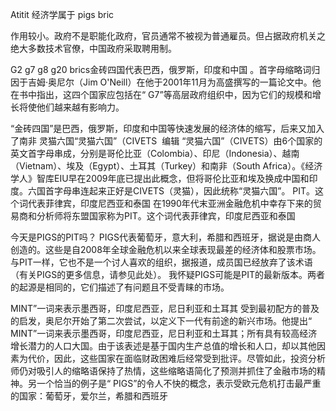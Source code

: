 Atitit 经济学属于 pigs bric

作用较小。政府不是职能化政府，官员通常不被视为普通雇员。但占据政府机关之绝大多数技术官僚，中国政府采取聘用制。

G2 g7 g8 g20
brics金砖四国代表巴西，俄罗斯，印度和中国
。首字母缩略词归因于吉姆·奥尼尔（Jim O'Neill）在他于2001年11月为高盛撰写的一篇论文中。他在书中指出，这四个国家应包括在“ G7”等高层政府组织中，因为它们的规模和增长将使他们越来越有影响力。

“金砖四国”是巴西，俄罗斯，印度和中国等快速发展的经济体的缩写，后来又加入了南非
灵猫六国“灵猫六国”（CIVETS
 编辑
“灵猫六国”（CIVETS）由6个国家的英文首字母串成，分别是哥伦比亚（Colombia）、印尼（Indonesia）、越南（Vietnam）、埃及（Egypt）、土耳其（Turkey）和南非（South Africa）。《经济学人》智库EIU早在2009年底已提出此概念，但将哥伦比亚和埃及换成中国和印度。六国首字母串连起来正好是CIVETS（灵猫），因此统称“灵猫六国”。
PIT。这个词代表菲律宾，印度尼西亚和泰国
在1990年代末亚洲金融危机中幸存下来的贸易商和分析师将东盟国家称为PIT。这个词代表菲律宾，印度尼西亚和泰国

今天是PIGS的PIT吗？
PIGS代表葡萄牙，意大利，希腊和西班牙，据说是由商人创造的。这些是自2008年全球金融危机以来全球表现最差的经济体和股票市场。与PIT一样，它也不是一个讨人喜欢的组织，据报道，成员国已经放弃了该术语（有关PIGS的更多信息，请参见此处）。
我怀疑PIGS可能是PIT的最新版本。两者的起源是相同的，它们描述了有问题且不受青睐的市场。

 MINT”一词来表示墨西哥，印度尼西亚，尼日利亚和土耳其
受到最初配方的普及的启发，奥尼尔开始了第二次尝试，以定义下一代有前途的新兴市场。他提出“ MINT”一词来表示墨西哥，印度尼西亚，尼日利亚和土耳其；所有具有较高经济增长潜力的人口大国。由于该表述是基于国内生产总值的增长和人口，却以其他因素为代价，因此，这些国家在面临财政困难后经常受到批评。尽管如此，投资分析师仍对吸引人的缩略语保持了热情，这些缩略语简化了预测并抓住了金融市场的精神。另一个恰当的例子是“ PIGS”的令人不快的概念，表示受欧元危机打击最严重的国家：葡萄牙，爱尔兰，希腊和西班牙
